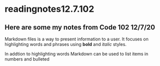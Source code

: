 # readingnotes12.7.102

## Here are some my notes from Code 102 12/7/20

  
  
  
  
  
  
  
  
  
  
  
  
  Markdown files is a way to present information to a user. It focuses on highlighting words and phrases using **bold** and _italic_ styles.

  In addtion to highlighting words Markdown can be used to list items in numbers and bulleted
